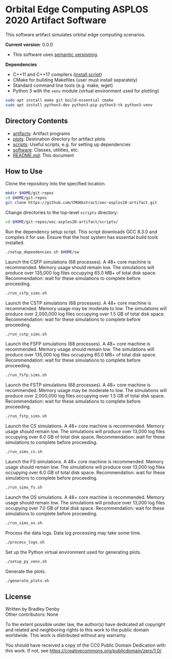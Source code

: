 # Orbital Edge Computing ASPLOS 2020 Artifact Software

This software artifact simulates orbital edge computing scenarios.

**Current version**: 0.0.0

* This software uses [semantic versioning](http://semver.org).

**Dependencies**

* C++11 and C++17 compilers ([install script](scripts/setup_dependencies.sh))
* CMake for building Makefiles (user must install separately)
* Standard command line tools (e.g. make, wget)
* Python 3 with the `venv` module (virtual environment used for plotting)

```bash
sudo apt install make git build-essential cmake
sudo apt install python3-dev python3-pip python3-tk python3-venv
```

## Directory Contents

* [artifacts](artifacts/README.md): Artifact programs
* [plots](plots/README.md): Destination directory for artifact plots
* [scripts](scripts/README.md): Useful scripts, e.g. for setting up dependencies
* [software](software/README.md): Classes, utilities, etc.
* [README.md](README.md): This document

## How to Use

Clone the repository into the specified location.

```bash
mkdir $HOME/git-repos
cd $HOME/git-repos
git clone https://github.com/CMUAbstract/oec-asplos20-artifact.git
```

Change directories to the top-level `scripts` directory:

```bash
cd $HOME/git-repos/oec-asplos20-artifact/scripts/
```

Run the dependency setup script. This script downloads GCC 8.3.0 and compiles it
for use. Ensure that the host system has essential build tools installed.

```bash
./setup_dependencies.sh $HOME/sw
```

Launch the CSFP simulations (68 processes). A 48+ core machine is recommended.
Memory usage should remain low. The simulations will produce over 135,000 log
files occupying 65.0 MB+ of total disk space. Recommendation: wait for these
simulations to complete before proceeding.

```bash
./run_csfp_sims.sh
```

Launch the CSTP simulations (68 processes). A 48+ core machine is recommended.
Memory usage may be moderate to low. The simulations will produce over 2,000,000
log files occupying over 1.5 GB of total disk space. Recommendation: wait for
these simulations to complete before proceeding.

```bash
./run_cstp_sims.sh
```

Launch the FSFP simulations (68 processes). A 48+ core machine is recommended.
Memory usage should remain low. The simulations will produce over 135,000 log
files occupying 65.0 MB+ of total disk space. Recommendation: wait for these
simulations to complete before proceeding.

```bash
./run_fsfp_sims.sh
```

Launch the FSTP simulations (68 processes). A 48+ core machine is recommended.
Memory usage may be moderate to low. The simulations will produce over 2,000,000
log files occupying over 1.5 GB of total disk space. Recommendation: wait for
these simulations to complete before proceeding.

```bash
./run_fstp_sims.sh
```

Launch the CS simulations. A 48+ core machine is recommended. Memory usage
should remain low. The simulations will produce over 13,000 log files occupying
over 6.0 GB of total disk space. Recommendation: wait for these simulations to
complete before proceeding.

```bash
./run_sims_cs.sh
```

Launch the FS simulations. A 48+ core machine is recommended. Memory usage
should remain low. The simulations will produce over 13,000 log files occupying
over 6.0 GB of total disk space. Recommendation: wait for these simulations to
complete before proceeding.

```bash
./run_sims_fs.sh
```

Launch the OS simulations. A 48+ core machine is recommended. Memory usage
should remain low. The simulations will produce over 13,000 log files occupying
over 7.0 GB of total disk space. Recommendation: wait for these simulations to
complete before proceeding.

```bash
./run_sims_os.sh
```

Process the data logs. Data log processing may take some time.

```bash
./process_logs.sh
```

Set up the Python virtual environment used for generating plots.

```bash
./setup_py_venv.sh
```

Generate the plots.

```bash
./generate_plots.sh
```

## License

Written by Bradley Denby  
Other contributors: None

To the extent possible under law, the author(s) have dedicated all copyright and
related and neighboring rights to this work to the public domain worldwide. This
work is distributed without any warranty.

You should have received a copy of the CC0 Public Domain Dedication with this
work. If not, see <https://creativecommons.org/publicdomain/zero/1.0/>.
